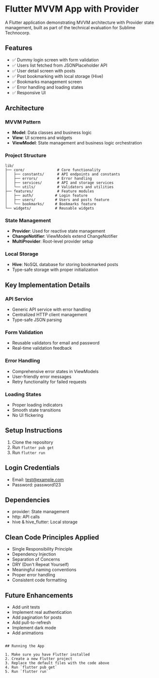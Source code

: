 # Flutter MVVM App with Provider

A Flutter application demonstrating MVVM architecture with Provider state management, built as part of the technical evaluation for Sublime Technocorp.

## Features

- ✅ Dummy login screen with form validation
- ✅ Users list fetched from JSONPlaceholder API
- ✅ User detail screen with posts
- ✅ Post bookmarking with local storage (Hive)
- ✅ Bookmarks management screen
- ✅ Error handling and loading states
- ✅ Responsive UI

## Architecture

### MVVM Pattern
- **Model**: Data classes and business logic
- **View**: UI screens and widgets
- **ViewModel**: State management and business logic orchestration

### Project Structure
```
lib/
├── core/               # Core functionality
│   ├── constants/      # API endpoints and constants
│   ├── errors/         # Error handling
│   ├── services/       # API and storage services
│   └── utils/          # Validators and utilities
├── features/           # Feature modules
│   ├── auth/          # Login feature
│   ├── users/         # Users and posts feature
│   └── bookmarks/     # Bookmarks feature
└── widgets/           # Reusable widgets
```

### State Management
- **Provider**: Used for reactive state management
- **ChangeNotifier**: ViewModels extend ChangeNotifier
- **MultiProvider**: Root-level provider setup

### Local Storage
- **Hive**: NoSQL database for storing bookmarked posts
- Type-safe storage with proper initialization

## Key Implementation Details

### API Service
- Generic API service with error handling
- Centralized HTTP client management
- Type-safe JSON parsing

### Form Validation
- Reusable validators for email and password
- Real-time validation feedback

### Error Handling
- Comprehensive error states in ViewModels
- User-friendly error messages
- Retry functionality for failed requests

### Loading States
- Proper loading indicators
- Smooth state transitions
- No UI flickering

## Setup Instructions

1. Clone the repository
2. Run `flutter pub get`
3. Run `flutter run`

## Login Credentials
- Email: test@example.com
- Password: password123

## Dependencies
- provider: State management
- http: API calls
- hive & hive_flutter: Local storage

## Clean Code Principles Applied
- Single Responsibility Principle
- Dependency Injection
- Separation of Concerns
- DRY (Don't Repeat Yourself)
- Meaningful naming conventions
- Proper error handling
- Consistent code formatting

## Future Enhancements
- Add unit tests
- Implement real authentication
- Add pagination for posts
- Add pull-to-refresh
- Implement dark mode
- Add animations
```

## Running the App

1. Make sure you have Flutter installed
2. Create a new Flutter project
3. Replace the default files with the code above
4. Run `flutter pub get`
5. Run `flutter run`